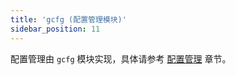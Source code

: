 ```yaml
---
title: 'gcfg (配置管理模块)'
sidebar_position: 11
---
```


配置管理由 `gcfg` 模块实现，具体请参考 [配置管理](output/goframe-v1.15-md/核心组件/配置管理) 章节。